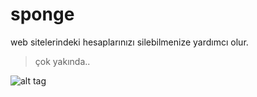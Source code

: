 ﻿# sponge
web sitelerindeki hesaplarınızı silebilmenize yardımcı olur.
>çok yakında..


![alt tag](https://cdn.rawgit.com/mustafatemur/sponge/master/sponge.png?raw=true "Sponge")


